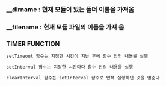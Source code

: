 ### __dirname : 현재 모듈이 있는 폴더 이름을 가져옴
### __filename : 현재 모듈 파일의 이름을 가져 옴


### TIMER FUNCTION
```js
setTimeout 함수는 지정한 시간이 지난 후에 함수 안의 내용을 실행

setInterval 함수는 지정한 시간마다 함수 안의 내용을 실행

clearInterval 함수는 setInterval 함수로 반복 실행하던 것을 멈춘다
```

